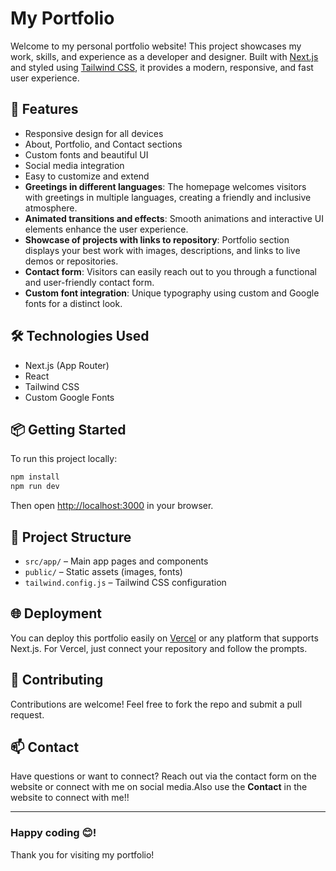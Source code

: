 # My Portfolio

Welcome to my personal portfolio website! This project showcases my work, skills, and experience as a developer and designer. Built with [Next.js](https://nextjs.org/) and styled using [Tailwind CSS](https://tailwindcss.com/), it provides a modern, responsive, and fast user experience.

## 🚀 Features

- Responsive design for all devices
- About, Portfolio, and Contact sections
- Custom fonts and beautiful UI
- Social media integration
- Easy to customize and extend
- **Greetings in different languages**: The homepage welcomes visitors with greetings in multiple languages, creating a friendly and inclusive atmosphere.
- **Animated transitions and effects**: Smooth animations and interactive UI elements enhance the user experience.
- **Showcase of projects with links to repository**: Portfolio section displays your best work with images, descriptions, and links to live demos or repositories.
- **Contact form**: Visitors can easily reach out to you through a functional and user-friendly contact form.
- **Custom font integration**: Unique typography using custom and Google fonts for a distinct look.

## 🛠️ Technologies Used

- Next.js (App Router)
- React
- Tailwind CSS
- Custom Google Fonts

## 📦 Getting Started

To run this project locally:

```bash
npm install
npm run dev
```

Then open [http://localhost:3000](http://localhost:3000) in your browser.

## 📂 Project Structure

- `src/app/` – Main app pages and components
- `public/` – Static assets (images, fonts)
- `tailwind.config.js` – Tailwind CSS configuration

## 🌐 Deployment

You can deploy this portfolio easily on [Vercel](https://vercel.com/) or any platform that supports Next.js. For Vercel, just connect your repository and follow the prompts.

## 🤝 Contributing

Contributions are welcome! Feel free to fork the repo and submit a pull request.

## 📫 Contact

Have questions or want to connect? Reach out via the contact form on the website or connect with me on social media.Also use the **Contact** in the website to connect with me!!

---
### Happy coding 😊!

Thank you for visiting my portfolio!
